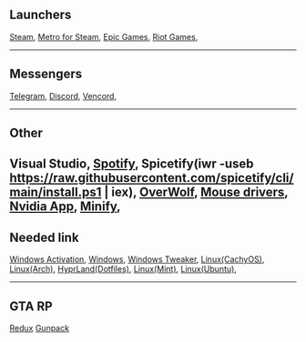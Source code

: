 Launchers
--------------------
[Steam](https://steamcommunity.com/),
[Metro for Steam](https://docs.steambrew.app/),
[Epic Games](https://store.epicgames.com/en-US/download),
[Riot Games](https://playvalorant.com/ru-ru/),

--------------------
Messengers
--------------------
[Telegram](https://telegram.org/),
[Discord](https://discord.com/download),
[Vencord](https://vencord.dev/download/),

--------------------
Other
--------------------
Visual Studio,
[Spotify](https://www.spotify.com/by-ru/download/windows/),
Spicetify(iwr -useb https://raw.githubusercontent.com/spicetify/cli/main/install.ps1 | iex),
[OverWolf](https://overplus.gg/),
[Mouse drivers](https://attackshark.com/pages/driver-download),
[Nvidia App](https://www.nvidia.com/en-us/software/nvidia-app/),
[Minify](https://github.com/robbyz512/dota2-minify),
--------------------
Needed link
--------------------
[Windows Activation](https://github.com/massgravel/Microsoft-Activation-Scripts),
[Windows](https://drive.google.com/file/d/1eyWO6xb16GEgR9Ps_i5flvaLX6S3VAdC/view),
[Windows Tweaker](https://vtrl.cc/#home),
[Linux(CachyOS)](https://cachyos.org/download/),
[Linux(Arch)](https://archlinux.org/download/),
[HyprLand(Dotfiles)](https://github.com/Pilkdrinker/PilkDots?tab=readme-ov-file),
[Linux(Mint)](https://www.linuxmint.com/edition.php?id=316),
[Linux(Ubuntu)](https://ubuntu.com/download),

---------------------
GTA RP
---------------------
[Redux](https://drive.google.com/file/d/1WfT-eoIyo8ZXcih8nSh1qi-MoSFzE7wN/view?usp=sharing)
[Gunpack](https://drive.google.com/file/d/1k5flttfuSYDufRMziijlgv1JOOADivPr/view?usp=sharing)
